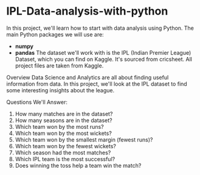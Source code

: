 # IPL-Data-analysis-with-python

In this project, we'll learn how to start with data analysis using Python. The main Python packages we will use are:

- **numpy** 
- **pandas**
The dataset we'll work with is the IPL (Indian Premier League) Dataset, which you can find on Kaggle. It's sourced from cricsheet. All project files are taken from Kaggle.

Overview
Data Science and Analytics are all about finding useful information from data. In this project, we'll look at the IPL dataset to find some interesting insights about the league.

Questions We'll Answer:
1. How many matches are in the dataset?
2. How many seasons are in the dataset?
3. Which team won by the most runs?
4. Which team won by the most wickets?
5. Which team won by the smallest margin (fewest runs)?
6. Which team won by the fewest wickets?
7. Which season had the most matches?
8. Which IPL team is the most successful?
9. Does winning the toss help a team win the match?

